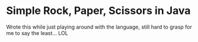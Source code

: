 # Simple Rock, Paper, Scissors in Java
Wrote this while just playing around with the language, still hard to grasp for me to say the least... LOL
